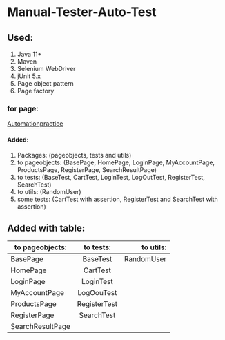 # Manual-Tester-Auto-Test
## Used:	
1. Java 11+
2. Maven
3. Selenium WebDriver
4. jUnit 5.x
5. Page object pattern
6. Page factory

### for page:
[Automationpractice](http://automationpractice.com )

#### Added:
1. Packages: (pageobjects, tests and utils)
2. to pageobjects: (BasePage, HomePage, LoginPage, MyAccountPage, ProductsPage, RegisterPage, SearchResultPage)
3. to tests: (BaseTest, CartTest, LoginTest, LogOutTest, RegisterTest, SearchTest)
4. to utils: (RandomUser) 
5. some tests: (CartTest with assertion, RegisterTest and SearchTest with assertion)

## Added with table:

| to pageobjects:  | to tests:    | to utils:  |
| ---------------- |:------------:|-----------:|
| BasePage         | BaseTest     | RandomUser |
| HomePage         | CartTest     |            |
| LoginPage        | LoginTest    |            |
| MyAccountPage    | LogOouTest   |            |
| ProductsPage     | RegisterTest |            |
| RegisterPage     | SearchTest   |            |
| SearchResultPage |              |            |
